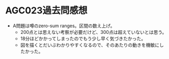 # AGC023過去問感想

- A問題は噂のzero-sum ranges。区間の数え上げ。
  - 200点とは思えない考察が必要だけど、300点は超えていないとは思う。
  - 18分ほどかかってしまったのでもう少し早く気づきたかった。
  - 図を描くとだいぶわかりやすくなるので、そのあたりの動きを機敏にしたかった。
